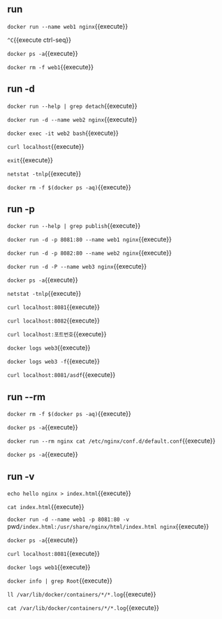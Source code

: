 ## run

`docker run --name web1 nginx`{{execute}}

`^C`{{execute ctrl-seq}}

`docker ps -a`{{execute}}

`docker rm -f web1`{{execute}}


## run -d

`docker run --help | grep detach`{{execute}}

`docker run -d --name web2 nginx`{{execute}}

`docker exec -it web2 bash`{{execute}}

`curl localhost`{{execute}}

`exit`{{execute}}

`netstat -tnlp`{{execute}}

`docker rm -f $(docker ps -aq)`{{execute}}


## run -p

`docker run --help | grep publish`{{execute}}

`docker run -d -p 8081:80 --name web1 nginx`{{execute}}

`docker run -d -p 8082:80 --name web2 nginx`{{execute}}

`docker run -d -P --name web3 nginx`{{execute}}

`docker ps -a`{{execute}}

`netstat -tnlp`{{execute}}

`curl localhost:8081`{{execute}}

`curl localhost:8082`{{execute}}

`curl localhost:포트번호`{{execute}}

`docker logs web3`{{execute}}

`docker logs web3 -f`{{execute}}

`curl localhost:8081/asdf`{{execute}}


## run --rm

`docker rm -f $(docker ps -aq)`{{execute}}

`docker ps -a`{{execute}}

`docker run --rm nginx cat /etc/nginx/conf.d/default.conf`{{execute}}

`docker ps -a`{{execute}}


## run -v

`echo hello nginx > index.html`{{execute}}

`cat index.html`{{execute}}

`docker run -d --name web1 -p 8081:80 -v `pwd`/index.html:/usr/share/nginx/html/index.html nginx`{{execute}}

`docker ps -a`{{execute}}

`curl localhost:8081`{{execute}}

`docker logs web1`{{execute}}

`docker info | grep Root`{{execute}}

`ll /var/lib/docker/containers/*/*.log`{{execute}}

`cat /var/lib/docker/containers/*/*.log`{{execute}}
